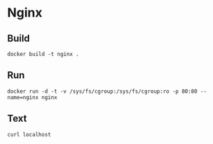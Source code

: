 # Nginx

## Build

    docker build -t nginx .

## Run

    docker run -d -t -v /sys/fs/cgroup:/sys/fs/cgroup:ro -p 80:80 --name=nginx nginx

## Text

    curl localhost
